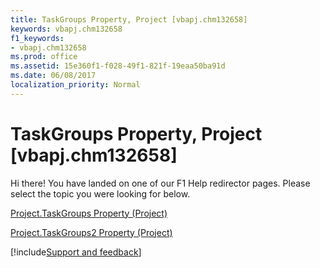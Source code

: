 ```yaml
---
title: TaskGroups Property, Project [vbapj.chm132658]
keywords: vbapj.chm132658
f1_keywords:
- vbapj.chm132658
ms.prod: office
ms.assetid: 15e360f1-f028-49f1-821f-19eaa50ba91d
ms.date: 06/08/2017
localization_priority: Normal
---
```



# TaskGroups Property, Project [vbapj.chm132658]

Hi there! You have landed on one of our F1 Help redirector pages. Please select the topic you were looking for below.

[Project.TaskGroups Property (Project)](https://msdn.microsoft.com/library/fca3e169-396b-714d-8710-f54d8f777aeb%28Office.15%29.aspx)

[Project.TaskGroups2 Property (Project)](https://msdn.microsoft.com/library/e457ea72-be4e-4480-718d-548d8339b8b6%28Office.15%29.aspx)

[!include[Support and feedback](~/includes/feedback-boilerplate.md)]